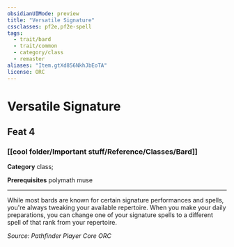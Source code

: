 ```yaml
---
obsidianUIMode: preview
title: "Versatile Signature"
cssclasses: pf2e,pf2e-spell
tags:
  - trait/bard
  - trait/common
  - category/class
  - remaster
aliases: "Item.gtXd856NkhJbEoTA"
license: ORC
---
```

# Versatile Signature
## Feat 4
### [[cool folder/Important stuff/Reference/Classes/Bard]]

**Category** class; 



**Prerequisites** polymath muse
* * *
While most bards are known for certain signature performances and spells, you're always tweaking your available repertoire. When you make your daily preparations, you can change one of your signature spells to a different spell of that rank from your repertoire.

*Source: Pathfinder Player Core*
*ORC*